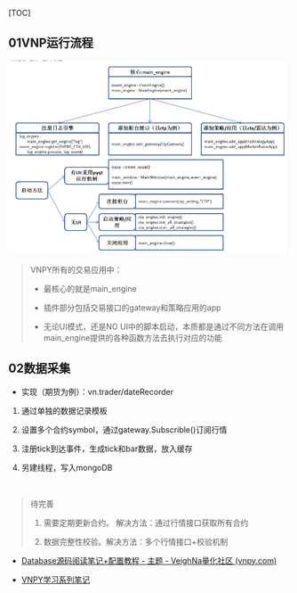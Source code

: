 [TOC]

## 01VNP运行流程

![](./images/01.png)

> VNPY所有的交易应用中：
> 
> + 最核心的就是main_engine
> 
> + 插件部分包括交易接口的gateway和策略应用的app
> 
> + 无论UI模式，还是NO UI中的脚本启动，本质都是通过不同方法在调用main_engine提供的各种函数方法去执行对应的功能

## 02数据采集

+ 实现（期货为例）：vn.trader/dateRecorder
1. 通过单独的数据记录模板

2. 设置多个合约symbol，通过gateway.Subscrible()订阅行情

3. 注册tick到达事件，生成tick和bar数据，放入缓存

4. 另建线程，写入mongoDB

   

> 待完善
> 
> 1. 需要定期更新合约。 解决方法：通过行情接口获取所有合约
> 
> 2. 数据完整性校验。解决方法：多个行情接口+校验机制

+ [Database源码阅读笔记+配置教程 - 主题 - VeighNa量化社区 (vnpy.com)](https://www.vnpy.com/forum/topic/805-databaseyuan-ma-yue-du-bi-ji-+pei-zhi-jiao-cheng)

+ [VNPY学习系列笔记](https://blog.csdn.net/PAN_Andy/article/details/117825197)